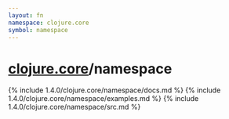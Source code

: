 ```yaml
---
layout: fn
namespace: clojure.core
symbol: namespace
---
```


# [clojure.core](../)/namespace

{% include 1.4.0/clojure.core/namespace/docs.md %}
{% include 1.4.0/clojure.core/namespace/examples.md %}
{% include 1.4.0/clojure.core/namespace/src.md %}

